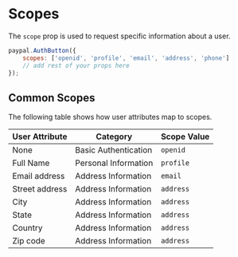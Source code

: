 # Scopes

The `scope` prop is used to request specific information about a user.

```javascript
paypal.AuthButton({
    scopes: ['openid', 'profile', 'email', 'address', 'phone']
    // add rest of your props here
});
```

## Common Scopes

The following table shows how user attributes map to scopes.

| User Attribute | Category | Scope Value |
| -------------- | -------- | ----------- |
| None | Basic Authentication | `openid` |
| Full Name | Personal Information | `profile` |
| Email address | Address Information | `email` |
| Street address | Address Information | `address` |
| City | Address Information | `address` |
| State | Address Information | `address` |
| Country | Address Information | `address` |
| Zip code | Address Information | `address` |
